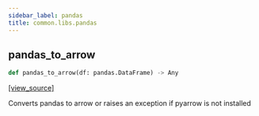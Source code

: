 ```yaml
---
sidebar_label: pandas
title: common.libs.pandas
---
```


## pandas\_to\_arrow

```python
def pandas_to_arrow(df: pandas.DataFrame) -> Any
```

[[view_source]](https://github.com/dlt-hub/dlt/blob/9857029af018a582dd24da4070562f58bb7e9fc5/dlt/common/libs/pandas.py#L10)

Converts pandas to arrow or raises an exception if pyarrow is not installed

